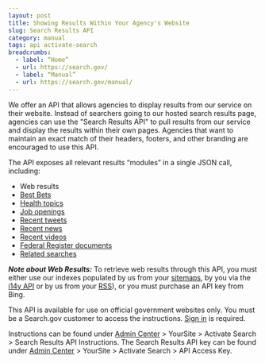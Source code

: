 ```yaml
---
layout: post
title: Showing Results Within Your Agency's Website
slug: Search Results API
category: manual
tags: api activate-search
breadcrumbs:
  - label: “Home”
  - url: https://search.gov/
  - label: “Manual”
  - url: https://search.gov/manual/
---
```


We offer an API that allows agencies to display results from our service on their website. Instead of searchers going to our hosted search results page, agencies can use the "Search Results API" to pull results from our service and display the results within their own pages. Agencies that want to maintain an exact match of their headers, footers, and other branding are encouraged to use this API.

The API exposes all relevant results “modules” in a single JSON call, including:

* Web results
* [Best Bets](https://search.gov/manual/best-bets.html)
* [Health topics](https://search.gov/manual/govbox-health.html)
* [Job openings](https://search.gov/manual/govbox-jobs.html)
* [Recent tweets](https://search.gov/manual/twitter.html)
* [Recent news](https://search.gov/manual/rss.html)
* [Recent videos](https://search.gov/manual/youtube.html)
* [Federal Register documents](https://search.gov/manual/govbox-federal-register.html)
* [Related searches](https://search.gov/manual/display-overview.html#modules)

***Note about Web Results:*** To retrieve web results through this API, you must either use our indexes populated by us from your [sitemaps](https://search.gov/manual/indexing-with-searchgov.html), by you via the [i14y API](https://search.gov/developer/i14y.html) or by us from your [RSS](https://search.gov/manual/rss.html)), or you must purchase an API key from Bing.

This API is available for use on official government websites only. You must be a Search.gov customer to access the instructions. [Sign in](https://search.usa.gov/sites) is required. 

Instructions can be found under [Admin Center](https://search.usa.gov/sites) > YourSite > Activate Search > Search Results API Instructions. The Search Results API key can be found under [Admin Center](https://search.usa.gov/sites) > YourSite > Activate Search > API Access Key.
